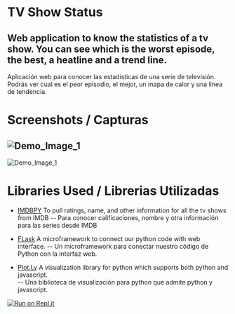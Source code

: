 # TV Show Status
Web application to know the statistics of a tv show.
You can see which is the worst episode, the best, a heatline and a trend line.
--
Aplicación web para conocer las estadisticas de una serie de televisión. Podrás ver cual es el peor episodio, el mejor, un mapa de calor y una linea de tendencia.


# Screenshots / Capturas
![Demo_Image_1](https://i.imgur.com/YUZ87lx.png)
---
![Demo_Image_1](https://i.imgur.com/74OYPET.png)


# Libraries Used / Librerias Utilizadas

* [IMDBPY](https://imdbpy.readthedocs.io/en/latest/)
To pull ratings, name, and other information for all the tv shows from IMDB
--
Para conocer calificaciones, nombre y otra información para las series desde IMDB

* [FLask](https://flask.palletsprojects.com/en/1.1.x/)
A microframework to connect our python code with web interface.
--
Un microframework para conectar nuestro código de Python con la interfaz web.

* [Plot.Ly](https://plot.ly/python)
A visualization library for python which supports both python and javascript.  
--
Una biblioteca de visualización para python que admite python y javascript.

[![Run on Repl.it](https://repl.it/badge/github/bitc0de/TV-Show-Status)](https://repl.it/github/bitc0de/TV-Show-Status)